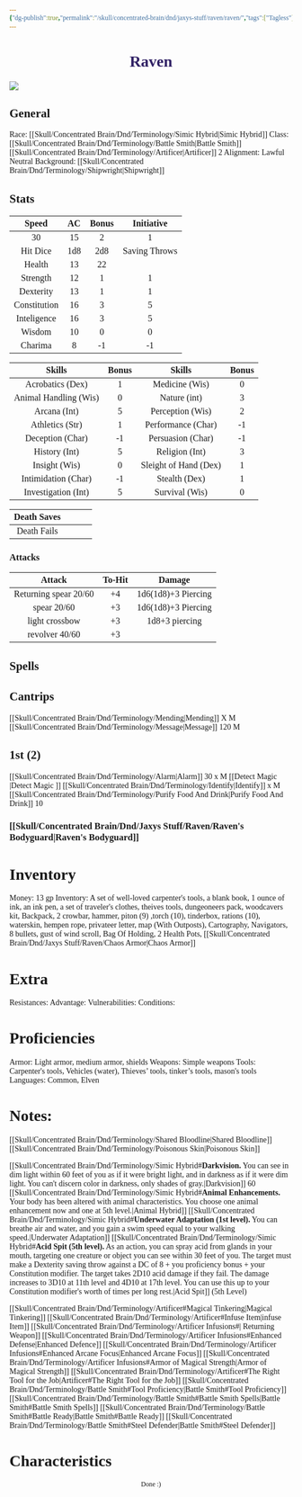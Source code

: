 ```yaml
---
{"dg-publish":true,"permalink":"/skull/concentrated-brain/dnd/jaxys-stuff/raven/raven/","tags":["Tagless"],"noteIcon":""}
---
```


<style id="Force_Custom_Fonts" type="text/css">@font-face{font-style:normal;font-family:"Merriweather";src:local("Merriweather")}@font-face{font-style:bolder;font-family:"Merriweather";src:local("Merriweather")}@font-face{font-style:normal;font-family:"Merriweather";src:local("Merriweather");unicode-range:U+0-FF,U+2E80-9FFF,U+F900-FAFF,U+FE30-FE4F,U+20000-2FA1F}@font-face{font-style:bolder;font-family:"Merriweather";src:local("Merriweather");unicode-range:U+0-FF,U+2E80-9FFF,U+F900-FAFF,U+FE30-FE4F,U+20000-2FA1F}@font-face{font-style:normal;font-family:"Merriweather";src:local("Merriweather");unicode-range:U+0-FF}@font-face{font-style:bolder;font-family:"Merriweather";src:local("Merriweather");unicode-range:U+0-FF}:not(pre):not(code):not(textarea):not(tt):not(kbd):not(samp):not(var){font-family:"Merriweather"!important}pre,code,textarea,tt,kbd,samp,var{font-family:monospace!important}pre *,code *,textarea *,tt *,kbd *,samp *,var *{font-family:monospace!important}</style>


# <center><span style="color:#322366">Raven </span></center>
 
![](https://i.imgur.com/28cl6bL.jpeg)



## General
 Race:  [[Skull/Concentrated Brain/Dnd/Terminology/Simic Hybrid\|Simic Hybrid]]
 Class:  [[Skull/Concentrated Brain/Dnd/Terminology/Battle Smith\|Battle Smith]] [[Skull/Concentrated Brain/Dnd/Terminology/Artificer\|Artificer]] 2
 Alignment: Lawful Neutral
 Background: [[Skull/Concentrated Brain/Dnd/Terminology/Shipwright\|Shipwright]] 

## Stats

|    Speed     | AC  | Bonus |  Initiative   |
|:------------:|:---:|:-----:|:-------------:|
|      30      | 15  |   2   |       1       |
|   Hit Dice   | 1d8 |  2d8  | Saving Throws |
|    Health    | 13  |  22   |               |
|   Strength   | 12  |   1   |       1       |
|  Dexterity   | 13  |   1   |       1       |
| Constitution | 16  |   3   |       5       |
| Inteligence  | 16  |   3   |       5       |
|    Wisdom    | 10  |   0   |       0       |
|   Charima    |  8  |  -1   |      -1       |

|        Skills         | Bonus |        Skills         | Bonus |
|:---------------------:|:-----:|:---------------------:|:-----:|
|   Acrobatics (Dex)    |   1   |    Medicine (Wis)     |   0   |
| Animal Handling (Wis) |   0   |     Nature (int)      |   3   |
|     Arcana (Int)      |   5   |   Perception (Wis)    |   2   |
|    Athletics (Str)    |   1   |  Performance (Char)   |  -1   |
|   Deception (Char)    |  -1   |   Persuasion (Char)   |  -1   |
|     History (Int)     |   5   |    Religion (Int)     |   3   |
|     Insight (Wis)     |   0   | Sleight of Hand (Dex) |   1   |
|  Intimidation (Char)  |  -1   |     Stealth (Dex)     |   1   |
|  Investigation (Int)  |   5   |    Survival (Wis)     |   0   |

| Death Saves |     |     |     |
|:-----------:| --- | --- | --- |
| Death Fails |     |     |     |
### Attacks

|        Attack         | To-Hit |       Damage        |
|:---------------------:|:------:|:-------------------:|
| Returning spear 20/60 |   +4   | 1d6(1d8)+3 Piercing |
|      spear 20/60      |   +3   | 1d6(1d8)+3 Piercing |
|    light crossbow     |   +3   |   1d8+3 piercing    |
|    revolver 40/60     |   +3   |                     |

## Spells

## Cantrips
[[Skull/Concentrated Brain/Dnd/Terminology/Mending\|Mending]] X  M
[[Skull/Concentrated Brain/Dnd/Terminology/Message\|Message]]  120 M

## 1st (2)
[[Skull/Concentrated Brain/Dnd/Terminology/Alarm\|Alarm]] 30 x M
[[Detect Magic \|Detect Magic ]]
[[Skull/Concentrated Brain/Dnd/Terminology/Identify\|Identify]] x M
[[Skull/Concentrated Brain/Dnd/Terminology/Purify Food And Drink\|Purify Food And Drink]] 10 
### [[Skull/Concentrated Brain/Dnd/Jaxys Stuff/Raven/Raven's Bodyguard\|Raven's Bodyguard]]

# Inventory

Money: 13 gp
Inventory: A set of well-loved carpenter's tools, a blank book, 1 ounce of ink, an ink pen, a set of traveler's clothes, theives tools, dungeoneers pack,  woodcavers kit, Backpack, 2 crowbar, hammer, piton (9) ,torch (10), tinderbox, rations (10), waterskin, hempen rope, privateer letter, map (With Outposts), Cartography, Navigators, 8 bullets, gust of wind scroll, Bag Of Holding, 2 Health Pots, [[Skull/Concentrated Brain/Dnd/Jaxys Stuff/Raven/Chaos Armor\|Chaos Armor]]

# Extra
Resistances: 
Advantage: 
Vulnerabilities: 
Conditions: 
  

# Proficiencies
		
Armor:  Light armor, medium armor, shields
Weapons: Simple weapons
Tools: Carpenter's tools, Vehicles (water), Thieves’ tools, tinker’s tools, mason's tools
Languages: Common, Elven

# Notes: 

[[Skull/Concentrated Brain/Dnd/Terminology/Shared Bloodline\|Shared Bloodline]]
	[[Skull/Concentrated Brain/Dnd/Terminology/Poisonous Skin\|Poisonous Skin]]

[[Skull/Concentrated Brain/Dnd/Terminology/Simic Hybrid#**Darkvision.** You can see in dim light within 60 feet of you as if it were bright light, and in darkness as if it were dim light. You can't discern color in darkness, only shades of gray.\|Darkvision]] 60
[[Skull/Concentrated Brain/Dnd/Terminology/Simic Hybrid#**Animal Enhancements.** Your body has been altered with animal characteristics. You choose one animal enhancement now and one at 5th level.\|Animal Hybrid]]
	[[Skull/Concentrated Brain/Dnd/Terminology/Simic Hybrid#**Underwater Adaptation (1st level).** You can breathe air and water, and you gain a swim speed equal to your walking speed.\|Underwater Adaptation]]
	[[Skull/Concentrated Brain/Dnd/Terminology/Simic Hybrid#**Acid Spit (5th level).** As an action, you can spray acid from glands in your mouth, targeting one creature or object you can see within 30 feet of you. The target must make a Dexterity saving throw against a DC of 8 + you proficiency bonus + your Constitution modifier. The target takes 2D10 acid damage if they fail. The damage increases to 3D10 at 11th level and 4D10 at 17th level. You can use this up to your Constitution modifier's worth of times per long rest.\|Acid Spit]] (5th Level)	

[[Skull/Concentrated Brain/Dnd/Terminology/Artificer#Magical Tinkering\|Magical Tinkering]]
[[Skull/Concentrated Brain/Dnd/Terminology/Artificer#Infuse Item\|infuse Item]]
	[[Skull/Concentrated Brain/Dnd/Terminology/Artificer Infusions#\| Returning Weapon]]
	[[Skull/Concentrated Brain/Dnd/Terminology/Artificer Infusions#Enhanced Defense\|Enhanced Defence]]
	[[Skull/Concentrated Brain/Dnd/Terminology/Artificer Infusions#Enhanced Arcane Focus\|Enhanced Arcane Focus]]
	[[Skull/Concentrated Brain/Dnd/Terminology/Artificer Infusions#Armor of Magical Strength\|Armor of Magical Strength]]
[[Skull/Concentrated Brain/Dnd/Terminology/Artificer#The Right Tool for the Job\|Artificer#The Right Tool for the Job]]
[[Skull/Concentrated Brain/Dnd/Terminology/Battle Smith#Tool Proficiency\|Battle Smith#Tool Proficiency]]
[[Skull/Concentrated Brain/Dnd/Terminology/Battle Smith#Battle Smith Spells\|Battle Smith#Battle Smith Spells]]
[[Skull/Concentrated Brain/Dnd/Terminology/Battle Smith#Battle Ready\|Battle Smith#Battle Ready]]
[[Skull/Concentrated Brain/Dnd/Terminology/Battle Smith#Steel Defender\|Battle Smith#Steel Defender]]

# Characteristics 














<center><sub>Done :)</sub></center>


<script src="https://utteranc.es/client.js"
        repo="WonderingGodling/My-Mind-Space"
        issue-term="title"
        theme="preferred-color-scheme"
        crossorigin="anonymous"
        async>
</script>